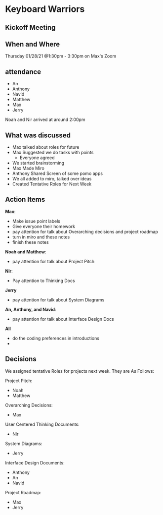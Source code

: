 # Keyboard Warriors

## Kickoff Meeting

## When and Where

Thursday 01/28/21 @1:30pm - 3:30pm on Max's Zoom

## attendance

- An
- Anthony
- Navid
- Matthew
- Max
- Jerry

Noah and Nir arrived at around 2:00pm

## What was discussed

 - Max talked about roles for future
 - Max Suggested we do tasks with points
   - Everyone agreed 
 - We started brainstorming
 - Max Made Miro
 - Anthony Shared Screen of some pomo apps
 - We all added to miro, talked over ideas
 - Created Tentative Roles for Next Week


## Action Items
**Max**:
  - Make issue point labels
  - Give everyone their homework
  - pay attention for talk about Overarching decisions and project roadmap
  - turn in miro and these notes
  - finish these notes

**Noah and Matthew**:
 - pay attention for talk about Project Pitch

**Nir**:
  - Pay attention to Thinking Docs

**Jerry**
 - pay attention for talk about System Diagrams

**An, Anthony, and Navid**:
- pay attention for talk about Interface Design Docs

**All** 
- do the coding preferences in introductions
- 


## Decisions 

We assigned tentative Roles for projects next week. They are As Follows: 



Project Pitch:

- Noah
- Matthew

Overarching Decisions:

- Max

User Centered Thinking Documents:

- Nir

System Diagrams:

- Jerry


Interface Design Documents:

- Anthony
- An
- Navid

Project Roadmap:

- Max
- Jerry